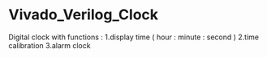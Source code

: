 # Vivado_Verilog_Clock
Digital clock with functions : 1.display time ( hour : minute : second ) 2.time calibration 3.alarm clock
